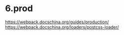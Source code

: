 # 6.prod
https://webpack.docschina.org/guides/production/
https://webpack.docschina.org/loaders/postcss-loader/
